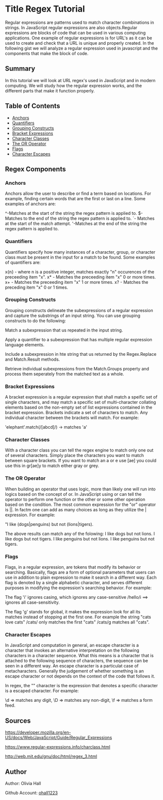 # Title Regex Tutorial

Regular expressions are patterns used to match character combinations in strings. In JavaScript regular expressions are also objects.Regular expressions are blocks of code that can be used in various computing applications. One example of regular expressions is for URL's as it can be used to create and check that a URL is unique and properly created. In the following gist we will analyze a regular expression used in javascript and the components that make the block of code.

## Summary

In this tutorial we will look at URL regex's used in JavaScript and in modern computing. We will study how the regular expression works, and the different parts that make it function properly.

## Table of Contents

- [Anchors](#anchors)
- [Quantifiers](#quantifiers)
- [Grouping Constructs](#grouping-constructs)
- [Bracket Expressions](#bracket-expressions)
- [Character Classes](#character-classes)
- [The OR Operator](#the-or-operator)
- [Flags](#flags)
- [Character Escapes](#character-escapes)

## Regex Components

### Anchors

Anchors allow the user to describe or find a term based on locations. For example, finding certain words that are the first or last on a line. Some examples of anchors are:

^-Matches at the start of the string the regex pattern is applied to.
$- Matches to the end of the string the regex pattern is applied to.
\`- Matches at the start of the match attempt.
\'-Matches at the end of the string the regex pattern is applied to.

### Quantifiers

Quantifiers specify how many instances of a character, group, or character class must be present in the input for a match to be found. Some examples of quantifiers are:

x{n} - where n is a positive integer, matches exactly "n" occurences of the preceeding item "x".
x\* - Matches the preceeding item "x" 0 or more times.
x+ - Matches the preceeding item "x" 1 or more times.
x? - Matches the preceding item "x" 0 or 1 times.

### Grouping Constructs

Grouping constructs delineate the subexpressions of a regular expression and capture the substrings of an input string. You can use grouping constructs to do the following:

Match a subexpression that us repeated in the input string.

Apply a quantifier to a subexpression that has multiple regular expression language elements.

Include a subexpression in hte string that us returned by the Regex.Replace and Match.Result methods.

Retrieve individual subexpressions from the Match.Groups property and process them seperately from the matched text as a whole.

### Bracket Expressions

A bracket expression is a regular expression that shall match a speific set of single characters, and may match a specific set of multi-character collating elements based on the non-empty set of list expressions contained in the bracket expression. Brackets indicate a set of characters to match. Any individual character between the brackets will match. For example:

'elephant'.match(/[abcd]/) -> matches 'a'

### Character Classes

With a character class you can tell the regex engine to match only one out of several characters. Simply place the characters you want to match between square brackets. If you want to match an a or e use [ae] you could use this in gr[ae]y to match either gray or grey.

### The OR Operator

When building an operator that uses logic, more than likely one will run into logics based on the concept of or. In JavaScript using or can tell the operator to perform one function or the other or some other operation based on the condition. The most common expression for the "or" operator is ||. In factm one can add as many choices as long as they utilize the | expression. For example:

"I like (dogs|penguins) but not (lions|tigers).

The above results can match any of the folowing: I like dogs but not lions. I like dogs but not tigers. I like penguins but not lions. I like penguins but not tigers.

### Flags

Flags, in a regular expression, are tokens that modify its behavior or searching. Basically, flags are a form of optional parameters that users can use in addition to plain expression to make it search in a different way. Each flag is denoted by a single alphabetic character, and serves different purposes in modifying the expression's searching behavior. For example:

The flag 'i' ignores casing, which ignores any case-sensitive /hello/i ==> ignores all case-sensitivity.

The flag 'g' stands for global, it makes the expression look for all its matches instead of stopping at the first one. For example the string "cats love cats" /cats/ only matches the first "cats" /cats/g matches all "cats".

### Character Escapes

In JavaScript and computation in general, an escape character is a character that invokes an alternative interpretation on the following characters in a character sequence. What this means is a character that is attached to the following sequence of characters, the sequence can be seen in a different way. An escape character is a particulat case of metacharacters. Generally the judgement of whether something is an escape character or not depends on the context of the code that follows it.

In regex, the "" character is the expression that denotes a specific character is a escaped character. For example:

\d => matches any digit, \D => matches any non-digit, \f => matches a form feed.

## Sources

https://developer.mozilla.org/en-US/docs/Web/JavaScript/Guide/Regular_Expressions

https://www.regular-expressions.info/charclass.html

http://web.mit.edu/gnu/doc/html/regex_3.html

## Author

Author: Olivia Hall

Github Account: [ohall1223](https://github.com/ohall1223)
